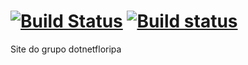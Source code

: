 [![Build Status](https://travis-ci.org/dotnetfloripa/site.svg?branch=master)](https://travis-ci.org/dotnetfloripa/site)
[![Build status](https://ci.appveyor.com/api/projects/status/v20hauwjhxna6ona/branch/master?svg=true)](https://ci.appveyor.com/project/luisrudge/site/branch/master)
====

Site do grupo dotnetfloripa
